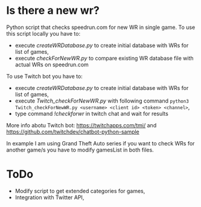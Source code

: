 # Is there a new wr?
Python script that checks speedrun.com for new WR in single game.
To use this script locally you have to:
- execute *createWRDatabase.py* to create initial database with WRs for list of games,
- execute *checkForNewWR.py* to compare existing WR database file with actual WRs on speedrun.com

To use Twitch bot you have to:
- execute *createWRDatabase.py* to create initial database with WRs for list of games,
- execute *Twitch_checkForNewWR.py* with following command `python3 Twitch_checkForNewWR.py <username> <client id> <token> <channel>`,
- type command *!checkforwr* in twitch chat and wait for results

More info abotu Twitch bot: https://twitchapps.com/tmi/ and https://github.com/twitchdev/chatbot-python-sample

In example I am using Grand Theft Auto series if you want to check WRs for another game/s you have to modify gamesList in both files.


# ToDo
- Modify script to get extended categories for games,
- Integration with Twitter API,
